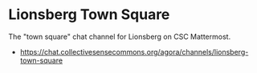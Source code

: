 # Lionsberg Town Square

The "town square" chat channel for Lionsberg on CSC Mattermost.

- https://chat.collectivesensecommons.org/agora/channels/lionsberg-town-square